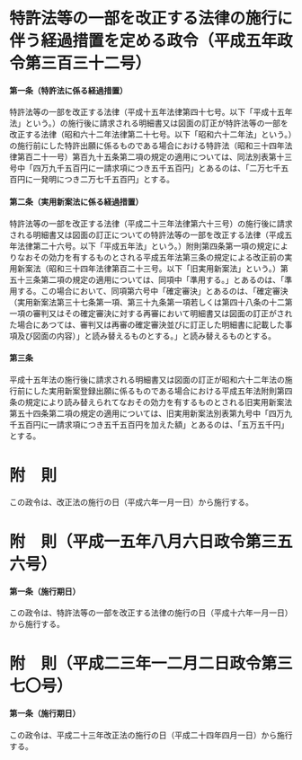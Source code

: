 # 特許法等の一部を改正する法律の施行に伴う経過措置を定める政令（平成五年政令第三百三十二号）
#### 第一条（特許法に係る経過措置）
特許法等の一部を改正する法律（平成十五年法律第四十七号。以下「平成十五年法」という。）の施行後に請求される明細書又は図面の訂正が特許法等の一部を改正する法律（昭和六十二年法律第二十七号。以下「昭和六十二年法」という。）の施行前にした特許出願に係るものである場合における特許法（昭和三十四年法律第百二十一号）第百九十五条第二項の規定の適用については、同法別表第十三号中「四万九千五百円に一請求項につき五千五百円」とあるのは、「二万七千五百円に一発明につき二万七千五百円」とする。
#### 第二条（実用新案法に係る経過措置）
特許法等の一部を改正する法律（平成二十三年法律第六十三号）の施行後に請求される明細書又は図面の訂正についての特許法等の一部を改正する法律（平成五年法律第二十六号。以下「平成五年法」という。）附則第四条第一項の規定によりなおその効力を有するものとされる平成五年法第三条の規定による改正前の実用新案法（昭和三十四年法律第百二十三号。以下「旧実用新案法」という。）第五十三条第二項の規定の適用については、同項中「準用する。」とあるのは、「準用する。この場合において、同項第六号中「確定審決」とあるのは、「確定審決（実用新案法第三十七条第一項、第三十九条第一項若しくは第四十八条の十二第一項の審判又はその確定審決に対する再審において明細書又は図面の訂正がされた場合にあつては、審判又は再審の確定審決並びに訂正した明細書に記載した事項及び図面の内容）」と読み替えるものとする。」と読み替えるものとする。
#### 第三条
平成十五年法の施行後に請求される明細書又は図面の訂正が昭和六十二年法の施行前にした実用新案登録出願に係るものである場合における平成五年法附則第四条の規定により読み替えられてなおその効力を有するものとされる旧実用新案法第五十四条第二項の規定の適用については、旧実用新案法別表第九号中「四万九千五百円に一請求項につき五千五百円を加えた額」とあるのは、「五万五千円」とする。
# 附　則
この政令は、改正法の施行の日（平成六年一月一日）から施行する。
# 附　則（平成一五年八月六日政令第三五六号）
#### 第一条（施行期日）
この政令は、特許法等の一部を改正する法律の施行の日（平成十六年一月一日）から施行する。
# 附　則（平成二三年一二月二日政令第三七〇号）
#### 第一条（施行期日）
この政令は、平成二十三年改正法の施行の日（平成二十四年四月一日）から施行する。
